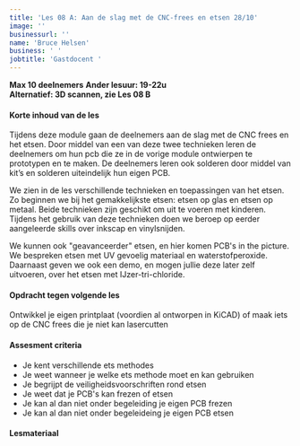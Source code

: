 ```yaml
---
title: 'Les 08 A: Aan de slag met de CNC-frees en etsen 28/10'
image: ''
businessurl: ''
name: 'Bruce Helsen'
business: ' '
jobtitle: 'Gastdocent '
---
```

**Max 10 deelnemers**
**Ander lesuur: 19-22u**  
**Alternatief: 3D scannen, zie Les 08 B**
> 
#### Korte inhoud van de les
Tijdens deze module gaan de deelnemers aan de slag met de CNC frees en het etsen. Door middel van een van deze twee technieken leren de deelnemers om hun pcb die ze in de vorige module ontwierpen te prototypen en te maken. De deelnemers leren ook solderen door middel van kit’s en solderen uiteindelijk hun eigen PCB. 

We zien in de les verschillende technieken en toepassingen van het etsen. Zo beginnen we bij het gemakkelijkste etsen: etsen op glas en etsen op metaal. Beide technieken zijn geschikt om uit te voeren met kinderen. Tijdens het gebruik van deze technieken doen we beroep op eerder aangeleerde skills over inkscap en vinylsnijden. 

We kunnen ook "geavanceerder" etsen, en hier komen PCB's in the picture. We bespreken etsen met UV gevoelig materiaal en waterstofperoxide. Daarnaast geven we ook een demo, en mogen jullie deze later zelf uitvoeren, over het etsen met IJzer-tri-chloride. 

#### Opdracht tegen volgende les
Ontwikkel je eigen printplaat (voordien al ontworpen in KiCAD) of maak iets op de CNC frees die je niet kan lasercutten

#### Assesment criteria
- Je kent verschillende ets methodes
- Je weet wanneer je welke ets methode moet en kan gebruiken
- Je begrijpt de veiligheidsvoorschriften rond etsen
- Je weet dat je PCB's kan frezen of etsen 
- Je kan al dan niet onder begeleiding je eigen PCB frezen
- Je kan al dan niet onder begeleideing je eigen PCB etsen 


#### Lesmateriaal

<!--
[slides van de les](https://docs.google.com/presentation/d/1U8uGmDxUxLigDtWKhqEAqOH0Xo5PP1BhSzmdCy1_Pig/edit?usp=sharing)


#### Interesante links 

-->
